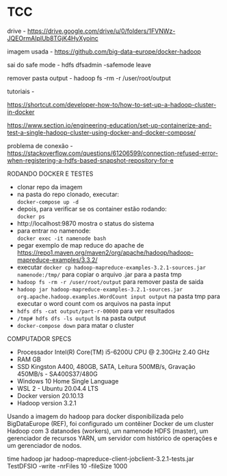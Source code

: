 # TCC

drive - https://drive.google.com/drive/u/0/folders/1FVNWz-JQEOrmAIplUb8TGjK4HyXyoinc

imagem usada - https://github.com/big-data-europe/docker-hadoop

sai do safe mode - hdfs dfsadmin -safemode leave

remover pasta output - hadoop fs -rm -r /user/root/output

tutoriais - 

https://shortcut.com/developer-how-to/how-to-set-up-a-hadoop-cluster-in-docker

https://www.section.io/engineering-education/set-up-containerize-and-test-a-single-hadoop-cluster-using-docker-and-docker-compose/

problema de conexão - https://stackoverflow.com/questions/61206599/connection-refused-error-when-registering-a-hdfs-based-snapshot-repository-for-e

RODANDO DOCKER E TESTES
- clonar repo da imagem
- na pasta do repo clonado, executar:  
`docker-compose up -d`
- depois, para verificar se os container estão rodando:  
`docker ps`
- http://localhost:9870 mostra o status do sistema
- para entrar no namenode:  
`docker exec -it namenode bash`
- pegar exemplo de map reduce do apache de https://repo1.maven.org/maven2/org/apache/hadoop/hadoop-mapreduce-examples/3.3.2/
- executar `docker cp hadoop-mapreduce-examples-3.2.1-sources.jar namenode:/tmp/` para copiar o arquivo .jar para a pasta tmp
- `hadoop fs -rm -r /user/root/output` para remover pasta de saida
- `hadoop jar hadoop-mapreduce-examples-3.2.1-sources.jar org.apache.hadoop.examples.WordCount input output` na pasta tmp para executar o word count com os arquivos na pasta input
- `hdfs dfs -cat output/part-r-00000` para ver resultados
- `/tmp# hdfs dfs -ls output` ls na pasta output
- `docker-compose down` para matar o cluster

COMPUTADOR SPECS
 - Processador Intel(R) Core(TM) i5-6200U CPU @ 2.30GHz   2.40 GHz
 - RAM GB
 - SSD Kingston A400, 480GB, SATA, Leitura 500MB/s, Gravação 450MB/s - SA400S37/480G
 - Windows 10 Home Single Language
 - WSL 2 - Ubuntu 20.04.4 LTS
 - Docker version 20.10.13
 - Hadoop version 3.2.1

Usando a imagem do hadoop para docker disponibilizada pelo BigDataEurope (REF), foi configurado um contêiner Docker de um cluster Hadoop com 3 datanodes (workers), um namenode HDFS (master), um gerenciador de recursos YARN, um servidor com histórico de operações e um gerenciador de nodos.

time hadoop jar hadoop-mapreduce-client-jobclient-3.2.1-tests.jar TestDFSIO -write -nrFiles 10 -fileSize 1000